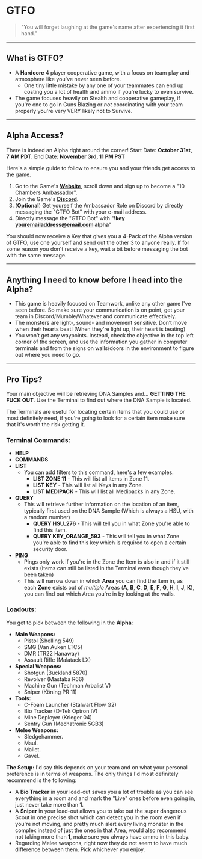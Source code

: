 # **GTFO**

> "You will forget laughing at the game's name after experiencing it first hand."

---

## What is **GTFO?**
* A **Hardcore** 4 player cooperative game, with a focus on team play and atmosphere  like you've never seen before.
  * One tiny little mistake by any one of your teammates can end up costing you a lot of health and ammo if you're lucky to even survive.
* The game focuses heavily on Stealth and cooperative gameplay, if you're one to go in Guns Blazing or *not* coordinating with your team properly you're very VERY likely not to Survive.

---

## **Alpha** Access?

There is indeed an Alpha right around the corner!
Start Date: **October 31st, 7 AM PDT**.
End Date: **November 3rd, 11 PM PST**

Here's a simple guide to follow to ensure you and your friends get access to the game.

1. Go to the Game's **[Website](http://gtfothegame.com)**, scroll down and sign up to become a "10 Chambers Ambassador". 
2. Join the Game's **[Discord](https://discordapp.com/invite/gtfo)**.
3. (**Optional**) Get yourself the Ambassador Role on Discord by directly messaging the "GTFO Bot" with your e-mail address.
4. Directly message the "GTFO Bot" with "**!key youremailaddress@email.com alpha**"

You should now receive a Key that gives you a 4-Pack of the Alpha version of GTFO, use one yourself and send out the other 3 to anyone really.
If for some reason you don't receive a key, wait a bit before messaging the bot with the same message.

---

## Anything I need to know before I head into the Alpha?

* This game is heavily focused on Teamwork, unlike any other game I've seen before. So make sure your communication is on point, get your team in Discord/Mumble/Whatever and communicate effectively.
* The monsters are light-, sound- and movement sensitive. Don’t move when their hearts beat! (When they're light up, their heart is beating)
* You won’t get any waypoints. Instead, check the objective in the top left corner of the screen, and use the information you gather in computer terminals and from the signs on walls/doors in the environment to figure out where you need to go.

---

## Pro Tips?

Your main objective will be retrieving DNA Samples and... **GETTING THE FUCK OUT**.
Use the Terminal to find out where the DNA Sample is located.

The Terminals are useful for locating certain items that you could use or most definitely need, if you're going to look for a certain item make sure that it's worth the risk getting it.

### Terminal Commands:
* **HELP**
* **COMMANDS**
* **LIST**
  * You can add filters to this command, here's a few examples.
    * **LIST ZONE 11** - This will list all items in Zone 11.
    * **LIST KEY** - This will list all Keys in any Zone.
    * **LIST MEDIPACK** - This will list all Medipacks in any Zone.
* **QUERY**
  * This will retrieve further information on the location of an item, typically first used on the DNA Sample (Which is always a HSU, with a random number)
    * **QUERY HSU_276** - This will tell you in what Zone you're able to find this item.  
    * **QUERY KEY_ORANGE_593** - This will tell you in what Zone you're able to find this key which is required to open a certain security door.
* **PING**
  * Pings only work if you're in the Zone the Item is also in and if it still exists (Items can still be listed in the Terminal even though they've been taken) 
  * This will narrow down in which **Area** you can find the Item in, as each **Zone** exists out of *multiple* Areas (**A**, **B**, **C**, **D**, **E**, **F**, **G**, **H**, **I**, **J**, **K**), you can find out which Area you're in by looking at the walls.

### Loadouts:

You get to pick between the following in the **Alpha**:
* **Main Weapons:**
  * Pistol (Shelling 549)
  * SMG (Van Auken LTC5)
  * DMR (TR22 Hanaway)
  * Assault Rifle (Malatack LX)
* **Special Weapons:**
  * Shotgun (Buckland 5870)
  * Revolver (Mastaba R66)
  * Machine Gun (Techman Arbalist V)
  * Sniper (Köning PR 11)
* **Tools:**
  * C-Foam Launcher (Stalwart Flow G2)
  * Bio Tracker (D-Tek Optron IV)
  * Mine Deployer (Krieger 04)
  * Sentry Gun (Mechatronic 5GB3) 
* **Melee Weapons:**
  * Sledgehammer.
  * Maul.
  * Mallet.
  * Gavel. 

**The Setup:**
I'd say this depends on your team and on what your personal preference is in terms of weapons. The only things I'd most definitely recommend is the following:
* A **Bio Tracker** in your load-out saves you a lot of trouble as you can see everything in a room and and mark the "Live" ones before even going in, just never take more than **1**.
* A **Sniper** in your load-out allows you to take out the super dangerous Scout in one precise shot which can detect you in the room even if you're not moving, and pretty much alert every living monster in the complex instead of just the ones in that Area, would also recommend not taking more than **1**, make sure you always have ammo in this baby.
* Regarding Melee weapons, right now they do not seem to have much difference between them. Pick whichever you enjoy.





